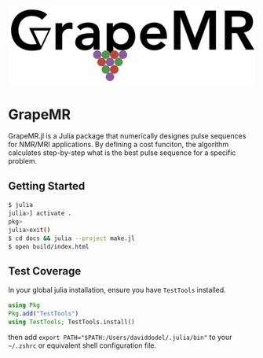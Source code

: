 ![Grape Logo](./docs/images/grape_logo.png)
# GrapeMR
 GrapeMR.jl is a Julia package that numerically designes pulse sequences for NMR/MRI applications. By defining a cost funciton, the algorithm calculates step-by-step what is the best pulse sequence for a specific problem.


## Getting Started

```bash
$ julia
julia>] activate .
pkg>
julia>exit()
$ cd docs && julia --project make.jl
$ open build/index.html
```

## Test Coverage

In your global julia installation, ensure you have `TestTools` installed.

```julia
using Pkg
Pkg.add("TestTools")
using TestTools; TestTools.install()
```

then add `export PATH="$PATH:/Users/daviddodel/.julia/bin"` to your `~/.zshrc` or equivalent shell configuration file. 
